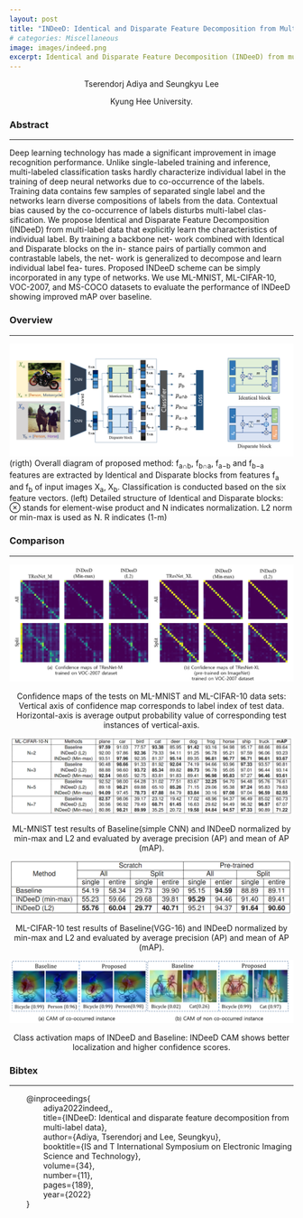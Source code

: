 ```yaml
---
layout: post
title: "INDeeD: Identical and Disparate Feature Decomposition from Multi-label Data"
# categories: Miscellaneous
image: images/indeed.png
excerpt: Identical and Disparate Feature Decomposition (INDeeD) from multi-label data that explicitly learn the characteristics of individual label.
---
```


<p class="author_name" style="text-align:center">Tserendorj Adiya and Seungkyu Lee</p>
<p class="author_name" style="text-align:center">Kyung Hee University.</p>


<h3>Abstract</h3>
<hr>

Deep learning technology has made a significant improvement in image recognition performance. Unlike single-labeled  training and inference, multi-labeled classification tasks hardly  characterize individual label in the training of deep neural networks due to co-occurrence of the labels. Training data contains  few samples of separated single label and the networks learn  diverse compositions of labels from the data. Contextual bias  caused by the co-occurrence of labels disturbs multi-label clas-  sification. We propose Identical and Disparate Feature Decomposition (INDeeD) from multi-label data that explicitly learn the  characteristics of individual label. By training a backbone net-  work combined with Identical and Disparate blocks on the in-  stance pairs of partially common and contrastable labels, the net-  work is generalized to decompose and learn individual label fea-  tures. Proposed INDeeD scheme can be simply incorporated in  any type of networks. We use ML-MNIST, ML-CIFAR-10, VOC-2007, and MS-COCO datasets to evaluate the performance of INDeeD showing improved mAP over baseline.

<h3>Overview</h3>
<hr>
<img src="../images/indeed.png" alt="indeed main" />
(rigth) Overall diagram of proposed method: f<sub>a∩b</sub>, f<sub>b∩a</sub>, f<sub>a−b</sub> and f<sub>b−a</sub> features are extracted by Identical and Disparate blocks
from features f<sub>a</sub> and f<sub>b</sub> of input images X<sub>a</sub>, X<sub>b</sub>. Classification is conducted based on the six feature vectors. (left) Detailed structure of
Identical and Disparate blocks: ⊗ stands for element-wise product and N indicates normalization. L2 norm or min-max is used as N. R indicates (1-m)

<h3>Comparison</h3>
<hr>
<img src="../images/indeed_ex_1.png" alt="comp 1" />
<p style="text-align:center">Confidence maps of the tests on ML-MNIST and ML-CIFAR-10 data sets: Vertical axis of confidence map corresponds to label
index of test data. Horizontal-axis is average output probability value of corresponding test instances of vertical-axis.</p>

<img src="../images/indeed_ex_2.png" alt="comp 2" />
<p style="text-align:center">ML-MNIST test results of Baseline(simple CNN) and INDeeD normalized by min-max and L2 and evaluated by average
precision (AP) and mean of AP (mAP).</p>

<img src="../images/indeed_ex_4.png" alt="comp 4" />
<p style="text-align:center">ML-CIFAR-10 test results of Baseline(VGG-16) and INDeeD normalized by min-max and L2 and evaluated by average precision
(AP) and mean of AP (mAP).</p>

<img src="../images/indeed_ex_3.png" alt="comp 3" />
<p style="text-align:center">Class activation maps of INDeeD and Baseline: INDeeD CAM shows better localization and higher confidence scores.</p>


<h3>Bibtex</h3>
<hr>
<div style="padding-left: 30px;">
    @inproceedings{<br>
    <div style="padding-left: 30px;">
        adiya2022indeed,, <br>
        title={INDeeD: Identical and disparate feature decomposition from multi-label data},<br>
        author={Adiya, Tserendorj and Lee, Seungkyu},<br>
        booktitle={IS and T International Symposium on Electronic Imaging Science and Technology},<br>
        volume={34},<br>
        number={11},<br>
        pages={189},<br>
        year={2022}<br>
    </div>
    }
</div>